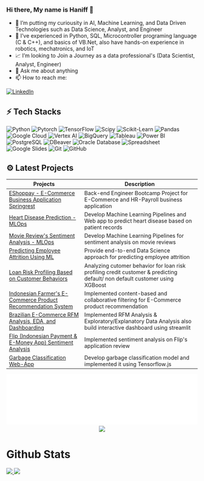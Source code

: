 ### Hi there, My name is Haniff 👋

- 🔭 I’m putting my curiousity in AI, Machine Learning, and Data Driven Technologies such as Data Science, Analyst, and Engineer
- 🌱 I’ve experienced in Python, SQL, Microcontroller programing language (C & C++), and basics of VB.Net, also have hands-on experience in robotics, mechatronics, and IoT
- 📈 I’m looking to Join a Journey as a data professional's (Data Scientist, Analyst, Engineer)
- 💬 Ask me about anything
- 📫 How to reach me: 

<a href="https://www.linkedin.com/in/muhammad-haniff-05627a1b7/" target="_blank"><img alt="LinkedIn" src="https://img.shields.io/badge/linkedin-%230077B5.svg?&style=for-the-badge&logo=linkedin&logoColor=white" /></a>

## ⚡ Tech Stacks  
![Python](https://img.shields.io/badge/-Python-f1ff7e?style=flat-square&logo=Python)
![Pytorch](https://img.shields.io/badge/-Pytorch-pink?style=flat-square&logo=Pytorch)
![TensorFlow](https://img.shields.io/badge/-TensorFlow-edff90?style=flat-square&logo=TensorFlow)
![Scipy](https://img.shields.io/badge/-Scipy-blue?style=flat-square&logo=Scipy)
![Scikit-Learn](https://img.shields.io/badge/-Scikit%20Learn-blue?style=flat-square&logo=scikit-learn)
![Pandas](https://img.shields.io/badge/-Pandas-purple?style=flat-square&logo=Pandas)
![Google Cloud](https://img.shields.io/badge/Google%20Cloud-ffc87e?style=flat-square&logo=google-cloud)
![Vertex AI](https://img.shields.io/badge/Vertex%20AI-ffd87e?style=flat-square&logo=google-cloud)
![BigQuery](https://img.shields.io/badge/BigQuery-7edcff?style=flat-square&logo=google-cloud)
![Tableau](https://img.shields.io/badge/-Tableau-orange?style=flat-square&logo=Tableau)
![Power BI](https://img.shields.io/badge/Power%20BI-yellow?style=flat-square&logo=Power-BI)
![PostgreSQL](https://img.shields.io/badge/-PostgreSQL-fa9aff?style=flat-square&logo=PostgreSQL)
![DBeaver](https://img.shields.io/badge/-DBeaver-3b3c3c?style=flat-square&logo=dbeaver)
![Oracle Database](https://img.shields.io/badge/-Oracle%20Database-red?style=flat-square&logo=oracle)
![Spreadsheet](https://img.shields.io/badge/-Spreadsheet-b7ff7e?style=flat-square&logo=Google-Sheets)
![Google Slides](https://img.shields.io/badge/-Slides-eeff9a?style=flat-square&logo=Google-Slides)
![Git](https://img.shields.io/badge/-Git-black?style=flat-square&logo=git)
![GitHub](https://img.shields.io/badge/-GitHub-181717?style=flat-square&logo=github)


## ⚙ Latest Projects
| Projects | Description |
| ----------- | ----------- |
| [EShoppay - E-Commerce Business Application Springrest ](https://github.com/Haniff-Toha/challenge_codeID_MH) | Back-end Engineer Bootcamp Project for E-Commerce and HR-Payroll business application |
| [Heart Disease Prediction - MLOps](https://github.com/Haniff-Toha/DataScience_Portofolio/tree/main/Heart%20Disease%20Prediction%20-%20MLOps) | Develop Machine Learning Pipelines and Web app to predict heart disease based on patient records |
| [Movie Review's Sentiment Analysis - MLOps](https://github.com/Haniff-Toha/MLOps-Submission1) | Develop Machine Learning Pipelines for sentiment analysis on movie reviews |
| [Predicting Employee Attrition Using ML](https://github.com/Haniff-Toha/DataScience_Portofolio/tree/main/HR%20Employee%20Attrition%20Analysis%20and%20Prediction) | Provide end-to-end Data Science approach for predicting employee attrition |
| [Loan Risk Profiling Based on Customer Behaviors](https://github.com/Haniff-Toha/DataScience_Portofolio/tree/main/Loan%20Risk%20Profiling%20Based%20on%20Customer%20Behaviors) | Analyzing cutomer behavior for loan risk profiling credit customer & predicting default/ non default customer using XGBoost |
| [Indonesian Farmer's E-Commerce Product Recommendation System](https://github.com/Haniff-Toha/DataScience_Portofolio/tree/main/Product%20Recommendation%20System) | Implemented content-based and collaborative filtering for E-Commerce product recommendation |
| [Brazilian E-Commerce RFM Analysis, EDA, and Dashboarding](https://github.com/Haniff-Toha/DataScience_Portofolio/blob/main/E-Commerce-Public-Dataset-EDA-Dashboard) | Implemented RFM Analysis & Exploratory/Explanatory Data Analysis also build interactive dashboard using streamlit |
| [Flip (Indonesian Payment & E-Money App) Sentiment Analysis](https://github.com/Haniff-Toha/DataScience_Portofolio/tree/main/Flip%20(Indonesian%20Payment%20%26%20E-Money%20App)%20Sentiment%20Analysis) | Implemented sentiment analysis on Flip's application review |
| [Garbage Classification Web-App](https://github.com/Haniff-Toha/DataScience_Portofolio/tree/main/Garbage%20Classification%20Web-App) | Develop garbage classification model and implemented it using Tensorflow.js |

<p align="center"> 
<img src="helloworld.svg"> </img>
  <img src="https://profile-counter.glitch.me/Haniff-Toha/count.svg" />
</p>

# Github Stats

<p align="left">
<a href="https://github.com/Haniff-Toha">
  <img height="170em" src="https://github-readme-stats-eight-theta.vercel.app/api?username=Haniff-Toha&show_icons=true&theme=algolia&include_all_commits=true&count_private=true"/>
  <img height="170em" src="https://github-readme-stats-eight-theta.vercel.app/api/top-langs/?username=Haniff-Toha&layout=compact&langs_count=8&theme=algolia"/>
</a>
</p>
